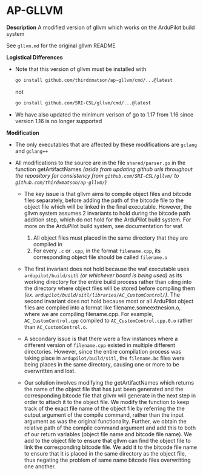 # AP-GLLVM

<!-- add hyperlinks here  -->
**Description**
A modified version of gllvm which works on the ArduPilot build system 

See ```gllvm.md``` for the original gllvm README

**Logistical Differences**
- Note that this version of gllvm must be installed with 
    ```bash
    go install github.com/thirdxmatson/ap-gllvm/cmd/...@latest
    ```
    not
    ```bash
    go install github.com/SRI-CSL/gllvm/cmd/...@latest
    ```

- We have also updated the minimum verison of go to 1.17 from 1.16 since version 1.16 is no longer supported

**Modification**
- The only executables that are affected by these modifications are ```gclang``` and ```gclang++```

- All modifications to the source are in the file ```shared/parser.go``` in the function getArtifactNames *(aside from updating github urls throughout the repository for consistency from ```github.com/SRI-CSL/gllvm/``` to ```github.com/thirdxmatson/ap-gllvm/```)*
    - The key issue is that gllvm aims to compile object files and bitcode files separately, before adding the path of the bitcode file to the object file which will be linked in the final executable. However, the gllvm system assumes 2 invariants to hold during the bitcode path addition step, which do not hold for the ArduPilot build system. For more on the ArduPilot build system, see documentation for waf. <!-- add a hyperlink here for waf --> 
        1. All object files must placed in the same directory that they are compiled in
        2. For every ```.c``` or ```.cpp```, in the format ```filename.cpp```, its corresponding object file should be called ```filename.o```

    - The first invariant does not hold because the waf executable uses ```ardupilot/build/sitl``` *(or whichever board is being used)* as its working directory for the entire build process rather than ```cd```ing into the directory where object files will be stored before compiling them *(ex. ```ardupilot/build/sitl/libraries/AC_CustomControl/```)*. The second invariant does not hold because most or all ArduPilot object files are compiled into a format like filename.someextnesion.o, where we are compiling filename.cpp. For example, ```AC_CustomControl.cpp``` compiled to ```AC_CustomControl.cpp.0.o``` rather than ```AC_CustomControl.o```.

    - A secondary issue is that there were a few instances where a different version of ```filename.cpp``` existed in multiple different directories. However, since the entire compilation process was taking place in ```ardupilot/build/sitl```, the ```filename.bc``` files were being places in the same directory, causing one or more to be overwritten and lost.
    
    - Our solution involves modifying the getArtifactNames which returns the name of the object file that has just been generated and the corresponding bitcode file that gllvm will generate in the next step in order to attach it to the object file. We modify the function to keep track of the exact file name of the object file by referring the the output argument of the compile command, rather than the input argument as was the original functionality. Further, we obtain the relative path of the compile command argument and add this to both of our return variables (object file name and bitcode file name). We add to the object file to ensure that gllvm can find the object file to link the corresponding bitcode file. We add it to the bitcode file name to ensure that it is placed in the same directory as the object file, thus negating the problem of same name bitcode files overwritting one another.
